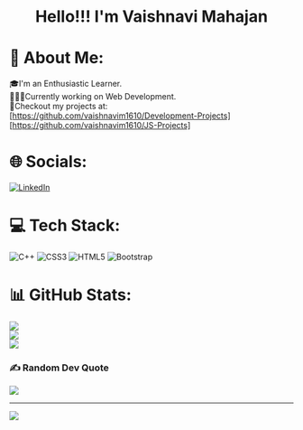 <h1 align=center>Hello!!! I'm Vaishnavi Mahajan</h1>
 

# 💫 About Me:<br>
🎓I'm an Enthusiastic Learner.<br>👩🏻‍🎓Currently working on Web Development.<br>👀Checkout my projects at:<br>[https://github.com/vaishnavim1610/Development-Projects]<br>[https://github.com/vaishnavim1610/JS-Projects]


# 🌐 Socials:
[![LinkedIn](https://img.shields.io/badge/LinkedIn-%230077B5.svg?logo=linkedin&logoColor=white)](https://linkedin.com/in/vaishnavi-k-mahajan-912015239) 

# 💻 Tech Stack:
![C++](https://img.shields.io/badge/c++-%2300599C.svg?style=for-the-badge&logo=c%2B%2B&logoColor=white) ![CSS3](https://img.shields.io/badge/css3-%231572B6.svg?style=for-the-badge&logo=css3&logoColor=white) ![HTML5](https://img.shields.io/badge/html5-%23E34F26.svg?style=for-the-badge&logo=html5&logoColor=white) ![Bootstrap](https://img.shields.io/badge/bootstrap-%23563D7C.svg?style=for-the-badge&logo=bootstrap&logoColor=white)
# 📊 GitHub Stats:
![](https://github-readme-stats.vercel.app/api?username=vaishnavim1610&theme=algolia&hide_border=false&include_all_commits=false&count_private=false)<br/>
![](https://github-readme-streak-stats.herokuapp.com/?user=vaishnavim1610&theme=algolia&hide_border=false)<br/>
![](https://github-readme-stats.vercel.app/api/top-langs/?username=vaishnavim1610&theme=algolia&hide_border=false&include_all_commits=false&count_private=false&layout=compact)

### ✍️ Random Dev Quote
![](https://quotes-github-readme.vercel.app/api?type=horizontal&theme=radical)

---
[![](https://visitcount.itsvg.in/api?id=vaishnavim1610&icon=0&color=0)](https://visitcount.itsvg.in)


